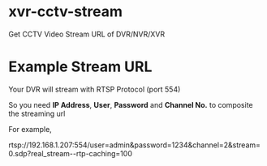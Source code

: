 # xvr-cctv-stream
Get CCTV Video Stream URL of DVR/NVR/XVR

# Example Stream URL
Your DVR will stream with RTSP Protocol (port 554)

So you need **IP Address**, **User**, **Password** and **Channel No.** to composite the streaming url

For example, 

rtsp://192.168.1.207:554/user=admin&password=1234&channel=2&stream=0.sdp?real_stream--rtp-caching=100

